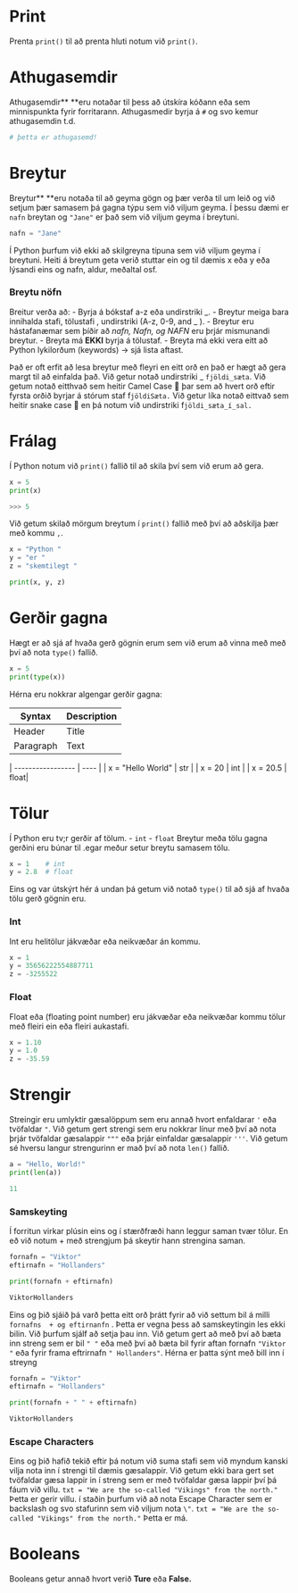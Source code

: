 # Print
Prenta  `print()` til að prenta hluti notum við   `print()`.

# Athugasemdir
Athugasemdir** **eru notaðar til þess að útskíra kóðann eða sem minnispunkta fyrir forritarann. Athugasmedir byrja á `#` og svo kemur athugasemdin t.d.

```python
# þetta er athugasemd!
```

# Breytur
Breytur** **eru notaða til að geyma gögn og þær verða til um leið og við setjum þær samasem þá gagna týpu sem við viljum geyma.
Í þessu dæmi er `nafn` breytan og `"Jane"` er það sem við viljum geyma í breytuni. 

```python
nafn = "Jane" 
```


Í Python þurfum við ekki að skilgreyna típuna sem við viljum geyma í breytuni.
Heiti á breytum geta verið stuttar ein og til dæmis x eða y eða lýsandi eins og nafn, aldur, meðaltal osf.

### Breytu nöfn
Breitur verða að:
	- Byrja á bókstaf a-z eða undirstriki _.
	- Breytur meiga bara innihalda stafi, tölustafi , undirstriki  (A-z, 0-9, and _ ).
	- Breytur eru hástafanæmar sem þíðir að *nafn, Nafn, og NAFN* eru þrjár mismunandi breytur.
	- Breyta má **EKKI** byrja á tölustaf.
	- Breyta má ekki vera eitt að Python lykilorðum (keywords) → sjá lista aftast.

Það er oft erfit að lesa breytur með fleyri en eitt orð en það er hægt að gera margt til að einfalda það.
Við getur notað undirstriki _ `fjöldi_sæta`. 
Við getum notað eitthvað sem heitir Camel Case 🐫 þar sem að hvert orð eftir fyrsta orðið byrjar á stórum staf f`jöldiSæta.` 
Við getur líka notað eittvað sem heitir snake case 🐍 en þá notum við undirstriki  f`jöldi_sæta_í_sal.` 

# Frálag
Í Python notum við `print()` fallið til að skila því sem við erum að gera.

```python
x = 5
print(x)

>>> 5
```
Við getum skilað mörgum breytum í  `print()` fallið með því að aðskilja þær með kommu `,`.

```python
x = "Python "
y = "er "
z = "skemtilegt "

print(x, y, z)
```

# Gerðir gagna
Hægt er að sjá af hvaða gerð gögnin erum sem við erum að vinna með með því að nota `type()` fallið.

```python
x = 5
print(type(x))
```


Hérna eru nokkrar algengar gerðir gagna:

| Syntax      | Description |
| ----------- | ----------- |
| Header      | Title       |
| Paragraph   | Text        |

| ----------------- | ---- |
| x = "Hello World" | str  |
| x = 20			| int  |
| x = 20.5 		    | float|


# Tölur
Í Python eru tv;r gerðir af tölum.
	- `int` 
	- `float`
Breytur meða tölu gagna gerðini eru búnar til .egar meður setur breytu samasem tölu.

```python
x = 1    # int
y = 2.8  # float
```

Eins og var útskýrt hér á undan þá getum við notað `type()`  til að sjá af hvaða tölu gerð gögnin eru.

### Int
 Int eru helitölur jákvæðar eða neikvæðar án kommu.

```python
x = 1
y = 35656222554887711
z = -3255522
```
### Float
Float eða (floating point number) eru jákvæðar eða neikvæðar kommu tölur með fleiri ein eða fleiri aukastafi.

```python
x = 1.10
y = 1.0
z = -35.59
```
# Strengir
Streingir eru umlyktir gæsalöppum sem eru annað hvort enfaldarar `'`  eða tvöfaldar `"`.
Við getum gert strengi sem eru nokkrar línur með því að nota þrjár tvöfaldar gæsalappir `"""` eða þrjár einfaldar gæsalappir `'''`.
Við getum sé hversu langur strengurinn er mað því að nota `len()` fallið.

```python
a = "Hello, World!"
print(len(a))

11
```
### Samskeyting
Í forritun virkar plúsin eins og í stærðfræði hann leggur saman tvær tölur. En eð við notum + með strengjum þá skeytir hann strengina saman. 

```python
fornafn = "Viktor"
eftirnafn = "Hollanders"

print(fornafn + eftirnafn)

ViktorHollanders
```
Eins og þið sjáið þá varð þetta eitt orð þrátt fyrir að við settum bil á milli `fornafns  + og eftirnanfn` . Þetta er vegna þess að samskeytingin les ekki bilin. Við þurfum sjálf að setja þau inn. Við getum gert að með því að bæta inn streng sem er bil `" "` eða með því að bæta bil fyrir aftan fornafn `"Viktor "` eða fyrir frama eftrirnafn `" Hollanders"`.
Hérna er þatta sýnt með bill inn í streyng

```python
fornafn = "Viktor"
eftirnafn = "Hollanders"

print(fornafn + " " + eftirnafn)

ViktorHollanders
```

### Escape Characters
Eins og þið hafið tekið eftir þá notum við suma stafi sem við myndum kanski vilja nota inn í strengi til dæmis gæsalappir. Við getum ekki bara gert set tvöfaldar gæsa lappir in í streng sem er með tvöfaldar gæsa lappir því þá fáum við villu.
`txt = "We are the so-called "Vikings" from the north."`  Þetta er gerir villu.
í staðin þurfum við að nota Escape Character sem er backslash og svo stafurinn sem við viljum nota `\"`.
`txt = "We are the so-called "Vikings" from the north."`  Þetta er má.

# Booleans
Booleans getur annað hvort verið **Ture** eða **False.** 


